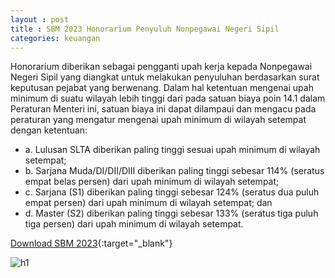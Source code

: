```yaml
---
layout : post
title : SBM 2023 Honorarium Penyuluh Nonpegawai Negeri Sipil
categories: keuangan
---
```


Honorarium diberikan sebagai pengganti upah kerja kepada Nonpegawai Negeri Sipil yang diangkat untuk melakukan penyuluhan berdasarkan surat keputusan pejabat yang berwenang. Dalam hal ketentuan mengenai upah minimum di suatu wilayah lebih tinggi dari pada satuan biaya poin 14.1 dalam Peraturan Menteri ini, satuan biaya ini dapat dilampaui dan mengacu pada peraturan yang mengatur mengenai upah minimum di wilayah setempat dengan ketentuan:
- a. Lulusan SLTA diberikan paling tinggi sesuai upah minimum di wilayah setempat;
- b. Sarjana Muda/DI/DII/DIII diberikan paling tinggi sebesar 114% (seratus empat belas persen) dari upah minimum di wilayah setempat;
- c. Sarjana (S1) diberikan paling tinggi sebesar 124% (seratus dua puluh empat persen) dari upah minimum di wilayah setempat; dan
- d. Master (S2) diberikan paling tinggi sebesar 133% (seratus tiga puluh tiga persen) dari upah minimum di wilayah setempat.

[Download SBM 2023](https://drive.google.com/file/d/1E7dBSV1cZGMQCWfVuKfwCuzBQ-tRs2oD/view){:target="_blank"}

![h1](https://blogger.googleusercontent.com/img/b/R29vZ2xl/AVvXsEhWc88leWvp_LY30MSGqtCrG0DFAa2l1YoTuZ5-qv5e7UZFmD1NhDyPQR4PBxjqaYzB397qpzrj1byx5H6cK5nhuHFNbaeyyPL22gztdRXQCFSsE3PXZlL_FYgjWNn3oAFQpmOhZ1cJgmMxl5Iyk3BwLhllhEwUjcKBCO41z6TcjNI/s1600/SBM_2023_page-0016.jpg)